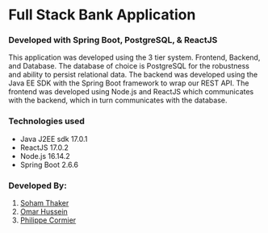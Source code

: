 # Full Stack Bank Application

### Developed with Spring Boot, PostgreSQL, & ReactJS

This application was developed using the 3 tier system. Frontend, Backend, and Database.
The database of choice is PostgreSQL for the robustness and ability to persist relational data.
The backend was developed using the Java EE SDK with the Spring Boot framework to wrap our REST API.
The frontend was developed using Node.js and ReactJS which communicates with the backend, which in turn communicates with the database.

### Technologies used
- Java J2EE sdk 17.0.1
- ReactJS 17.0.2
- Node.js 16.14.2
- Spring Boot 2.6.6

### Developed By:
1. [Soham Thaker](https://github.com/sdthaker)
2. [Omar Hussein](https://github.com/omalk98)
3. [Philippe Cormier](https://github.com/BigBrainWorld)
